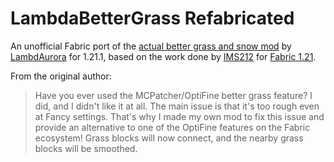 # LambdaBetterGrass Refabricated

An unofficial Fabric port of the [actual better grass and snow mod](https://modrinth.com/mod/lambdabettergrass) by [LambdAurora](https://modrinth.com/user/LambdAurora) for 1.21.1, based on the work done by [IMS212](https://github.com/IMS212) for [Fabric 1.21](https://github.com/IMS212/LambdaBetterGrass).

From the original author:
> Have you ever used the MCPatcher/OptiFine better grass feature? I did, and I didn't like it at all. The main issue is that it's too rough even at Fancy settings. That's why I made my own mod to fix this issue and provide an alternative to one of the OptiFine features on the Fabric ecosystem! Grass blocks will now connect, and the nearby grass blocks will be smoothed.
